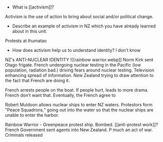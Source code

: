 - What is [[activism]]?

Activism is the use of action to bring about social and/or political change.

- Describe an example of activism in NZ which you have already learned about in this unit.

Protests at Ihumatao

- How does activism help us to understand identity?
I don't know

NZ's ANTI-NUCLEAR IDENTITY
![[rainbow warrior.webp]]
Norm Kirk sent Otago frigate. French undergoing nuclear testing in the Pacific (low population, radiation bad.) driving fears around nuclear testing. Television enhancing spread of information. New Zealand trying to draw attention to the fact that French are doing it. 

French arrests people on the boat. If people hurt, leads to more drama. French don't want that. Eventually, the French agree to 

Robert Muldoon allows nuclear ships to enter NZ waters. Protestors form "Peace Squadrons," going out into the water so that the nuclear ships are unable to enter the harbor.

Rainbow Warrior - Greenpeace protest ship. Bombed. [[anti-protest work]]? French Government sent agents into New Zealand. P much an act of war. Criminals released


